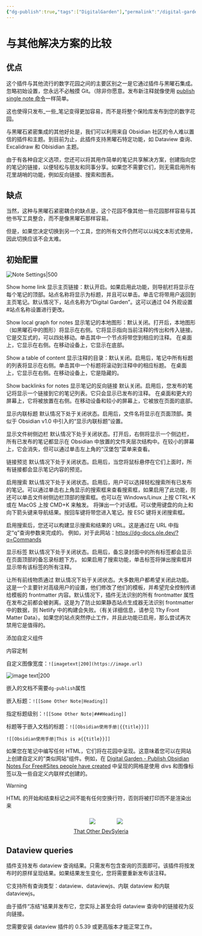 ```yaml
---
{"dg-publish":true,"tags":["DigitalGarden"],"permalink":"/digital-garden/","dgPassFrontmatter":true}
---
```



# 与其他解决方案的比较

## 优点

这个插件与其他流行的数字花园之间的主要区别之一是它通过插件与黑曜石集成。忽略初始设置，您永远不必触摸 Git。（除非你愿意。发布新注释就像使用 [publish single note 命令](https://dg-docs.ole.dev/getting-started/02-commands/#publish-single-note)一样简单。

这也使得只发布_一些_笔记变得更加容易，而不是将整个保险库发布到您的数字花园。

与黑曜石紧密集成的其他好处是，我们可以利用来自 Obsidian 社区的令人难以置信的插件和主题。到目前为止，此插件支持黑曜石特定功能，如 Dataview 查询、Excalidraw 和 Obisidian 主题。

由于有各种自定义选项，您还可以将其用作简单的笔记共享解决方案，创建指向您的笔记的链接，以便轻松与朋友和同事分享。如果您不需要它们，则无需启用所有花里胡哨的功能，例如反向链接、搜索和图表。

## 缺点

当然，这种与黑曜石紧密耦合的缺点是，这个花园不像其他一些花园那样容易与其他书写工具整合，而不是像黑曜石那样容易。

但是，如果您决定切换到另一个工具，您的所有文件仍然可以以纯文本形式使用，因此切换应该不会太难。

## 初始配置

![Note Settings|500](https://dg-docs.ole.dev/img/user/img/CleanShot%202022-11-09%20at%2021.38.15@2x.png)

Show home link
显示主页链接：默认开启。如果启用此功能，则导航栏将显示在每个笔记的顶部。站点名称将显示为标题，并且可以单击。单击它将带用户返回到主页笔记。默认情况下，站点名称为“Digital Garden”。这可以通过 04 外观设置#站点名称设置进行更改。

Show local graph for notes
显示笔记的本地图形：默认关闭。打开后，本地图形（如黑曜石中的图形）将显示在右侧。它将显示指向当前注释的传出和传入链接。它是交互式的，可以四处移动。单击其中一个节点将带您到相应的注释。
在桌面上，它显示在右侧。在移动设备上，它显示在底部。

Show a table of content
显示注释的目录：默认关闭。启用后，笔记中所有标题的列表将显示在右侧。单击其中一个标题将滚动到注释中的相应标题。
在桌面上，它显示在右侧。在移动设备上，它是隐藏的。

Show backlinks for notes
显示笔记的反向链接
默认关闭。启用后，您发布的笔记将显示一个链接到它的笔记列表。它只会显示已发布的注释。
在桌面和更大的屏幕上，它将被放置在右侧。在移动设备和较小的屏幕上，它被放在页面的底部。

显示内联标题
默认情况下处于关闭状态。启用后，文件名将显示在页面顶部。类似于 Obsidian v1.0 中引入的“显示内联标题”设置。

显示文件树侧边栏
默认情况下处于关闭状态。打开后，右侧将显示一个侧边栏，所有已发布的笔记都显示在 Obsidian 中放置的文件夹层次结构中。在较小的屏幕上，它会消失，但可以通过单击左上角的“汉堡包”菜单来查看。

链接预览
默认情况下处于关闭状态。启用后，当您将鼠标悬停在它们上面时，所有链接都会显示笔记内容的预览。

启用搜索
默认情况下处于关闭状态。启用后，用户可以选择轻松搜索所有已发布的笔记。可以通过单击右上角显示的搜索框来查看搜索框，如果启用了此功能，则还可以单击文件树侧边栏顶部的搜索框。也可以在 Windows/Linux 上按 CTRL+K 或在 MacOS 上按 CMD+K 来触发。
将弹出一个对话框。可以使用键盘的向上和向下箭头键来导航结果。按回车键将带您进入笔记。按 ESC 键将关闭搜索框。

启用搜索后，您还可以构建显示搜索和结果的 URL。这是通过在 URL 中指定“q”查询参数来完成的。
例如，对于此网站：https://dg-docs.ole.dev/?q=Commands

显示标签
默认情况下处于关闭状态。启用后，备忘录封面中的所有标签都会显示在页面顶部的备忘录标题下方。
如果启用了搜索功能，单击标签将弹出搜索框并显示带有该标签的所有注释。

让所有前线物质通过
默认情况下处于关闭状态。大多数用户都希望关闭此功能。这是一个主要针对高级用户的设置，他们修改了他们的模板，并希望完全控制传递给模板的 frontmatter 内容。默认情况下，插件无法识别的所有 frontmatter 属性在发布之前都会被剥离。这是为了防止如果静态站点生成器无法识别 frontmatter 中的数据，则 Netlify 中的构建会失败。（有关详细信息，请参见 11ty Front Matter Data）。如果您的站点突然停止工作，并且此功能已启用，那么尝试再次禁用它是值得的。

添加自定义组件

内容定制

自定义图像宽度：`![imagetext|200](https://image.url)`

![image text|200](https://imgur.la/images/2024/08/08/image.png)

嵌入的文档不需要`dg-publish`属性

嵌入标题：`![[Some Other Note|Heading]]`

指定标题级别：`![[Some Other Note|###Heading]]`

标题等于嵌入文档的标题：`![[Obsidian使用手册|{{title}}]]`

`![[Obsidian使用手册|This is a{{title}}]]`


如果您在笔记中编写任何 HTML，它们将在花园中呈现。这意味着您可以在网站上创建自定义的“类似网站”组件。例如，在 [Digital Garden - Publish Obsidian Notes For Free#Sites people have created](https://dg-docs.ole.dev/#sites-people-have-created) 中呈现的网格是使用 divs 和图像标签以及一些自定义内联样式创建的。

> [!warning] 
> HTML 的开始和结束标记之间不能有任何空换行符，否则将被打印而不是渲染出来

<div style="display: flex; flex-wrap: wrap; align-items: center; justify-content: center;"> <div style="display: flex; flex-direction: column; justify-content: center;align-items:center;"> <img style="padding: 10px" src="https://res.cloudinary.com/dix4ngy25/image/upload/c_scale,r_8,w_300/v1668068263/dgdocs/CleanShot_2022-11-10_at_09.17.28_2x.png"/> <a href="https://notes.thatother.dev/">That Other Dev</a> </div> <div style="display: flex; flex-direction: column; justify-content: center;align-items: center"> <img style="padding: 10px" src="https://res.cloudinary.com/dix4ngy25/image/upload/c_scale,r_8,w_300/v1668068103/dgdocs/CleanShot_2022-11-10_at_09.14.47_2x.png"/> <a href="https://syleria.netlify.app/">Syleria</a> </div> </div>

## Dataview queries

插件支持发布 dataview 查询结果。只需发布包含查询的页面即可。该插件将按发布时的原样呈现结果。如果结果发生变化，您将需要重新发布该注释。

它支持所有查询类型：dataview、dataviewjs、内联 dataview 和内联 dataviewjs。

由于插件“冻结”结果并发布它，您实际上甚至会将 dataview 查询中的链接视为反向链接。

您需要安装 dataview 插件的 0.5.39 或更高版本才能正常工作。